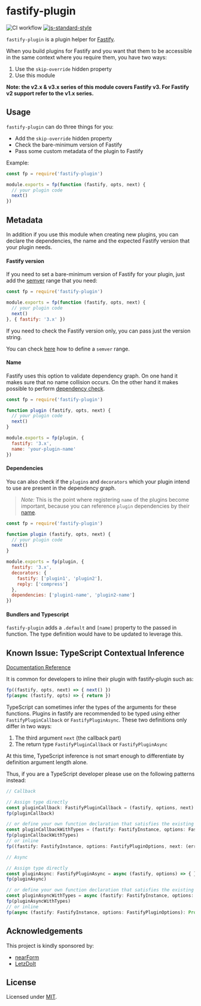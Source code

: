 # fastify-plugin

![CI workflow](https://github.com/fastify/fastify-plugin/workflows/CI%20workflow/badge.svg?branch=master)
[![js-standard-style](https://img.shields.io/badge/code%20style-standard-brightgreen.svg?style=flat)](http://standardjs.com/)

`fastify-plugin` is a plugin helper for [Fastify](https://github.com/fastify/fastify).

When you build plugins for Fastify and you want that them to be accessible in the same context where you require them, you have two ways:
1. Use the `skip-override` hidden property
2. Use this module

__Note: the v2.x & v3.x series of this module covers Fastify v3. For Fastify v2 support refer to the v1.x series.__

## Usage
`fastify-plugin` can do three things for you:
- Add the `skip-override` hidden property
- Check the bare-minimum version of Fastify
- Pass some custom metadata of the plugin to Fastify

Example:
```js
const fp = require('fastify-plugin')

module.exports = fp(function (fastify, opts, next) {
  // your plugin code
  next()
})
```

## Metadata
In addition if you use this module when creating new plugins, you can declare the dependencies, the name and the expected Fastify version that your plugin needs.

#### Fastify version
If you need to set a bare-minimum version of Fastify for your plugin, just add the [semver](http://semver.org/) range that you need:
```js
const fp = require('fastify-plugin')

module.exports = fp(function (fastify, opts, next) {
  // your plugin code
  next()
}, { fastify: '3.x' })
```

If you need to check the Fastify version only, you can pass just the version string.

You can check [here](https://github.com/npm/node-semver#ranges) how to define a `semver` range.

#### Name
Fastify uses this option to validate dependency graph. On one hand it makes sure that no name collision occurs. On the other hand it makes possible to perform [dependency check](https://github.com/fastify/fastify-plugin#dependencies).
```js
const fp = require('fastify-plugin')

function plugin (fastify, opts, next) {
  // your plugin code
  next()
}

module.exports = fp(plugin, {
  fastify: '3.x',
  name: 'your-plugin-name'
})
```

#### Dependencies
You can also check if the `plugins` and `decorators` which your plugin intend to use are present in the dependency graph.
> *Note:* This is the point where registering `name` of the plugins become important, because you can reference `plugin` dependencies by their [name](https://github.com/fastify/fastify-plugin#name).
```js
const fp = require('fastify-plugin')

function plugin (fastify, opts, next) {
  // your plugin code
  next()
}

module.exports = fp(plugin, {
  fastify: '3.x',
  decorators: {
    fastify: ['plugin1', 'plugin2'],
    reply: ['compress']
  },
  dependencies: ['plugin1-name', 'plugin2-name']
})
```

#### Bundlers and Typescript
`fastify-plugin` adds a `.default` and `[name]` property to the passed in function.
The type definition would have to be updated to leverage this.

## Known Issue: TypeScript Contextual Inference

[Documentation Reference](https://www.typescriptlang.org/docs/handbook/functions.html#inferring-the-types)

It is common for developers to inline their plugin with fastify-plugin such as:

```js
fp((fastify, opts, next) => { next() })
fp(async (fastify, opts) => { return })
```

TypeScript can sometimes infer the types of the arguments for these functions. Plugins in fastify are recommended to be typed using either `FastifyPluginCallback` or `FastifyPluginAsync`. These two definitions only differ in two ways:

1. The third argument `next` (the callback part)
2. The return type `FastifyPluginCallback` or `FastifyPluginAsync`

At this time, TypeScript inference is not smart enough to differentiate by definition argument length alone.

Thus, if you are a TypeScript developer please use on the following patterns instead:

```ts
// Callback

// Assign type directly
const pluginCallback: FastifyPluginCallback = (fastify, options, next) => { }
fp(pluginCallback)

// or define your own function declaration that satisfies the existing definitions
const pluginCallbackWithTypes = (fastify: FastifyInstance, options: FastifyPluginOptions, next: (error?: FastifyError) => void): void => { }
fp(pluginCallbackWithTypes)
// or inline
fp((fastify: FastifyInstance, options: FastifyPluginOptions, next: (error?: FastifyError) => void): void => { })

// Async

// Assign type directly
const pluginAsync: FastifyPluginAsync = async (fastify, options) => { }
fp(pluginAsync)

// or define your own function declaration that satisfies the existing definitions
const pluginAsyncWithTypes = async (fastify: FastifyInstance, options: FastifyPluginOptions): Promise<void> => { }
fp(pluginAsyncWithTypes)
// or inline
fp(async (fastify: FastifyInstance, options: FastifyPluginOptions): Promise<void> => { })
```

## Acknowledgements

This project is kindly sponsored by:
- [nearForm](http://nearform.com)
- [LetzDoIt](http://www.letzdoitapp.com/)

## License

Licensed under [MIT](./LICENSE).
